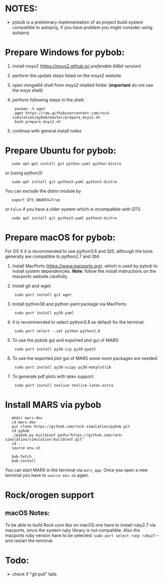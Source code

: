 # NOTES:

  - pybob is a preliminary implementation of an project build system compatible
     to autoproj, if you have problem you might consider using autoproj

# Prepare Windows for pybob:

  1. install msys2 (https://msys2.github.io/ *preferable 64bit version*)
  2. perform the update steps listed on the msys2 website
  3. open mingw64 shell from msys2 intalled folder
     (**important** do not use the msys shell)
  4. perform following steps in the shell:

          pacman -S wget
          wget https://raw.githubusercontent.com/rock-simulation/pybob/master/prepare_msys2.sh
          bash prepare_msys2.sh

  5. continue with general install notes

# Prepare Ubuntu for pybob:

       sudo apt-get install git python-yaml python-distro
  or (using python3)

       sudo apt install git python3-yaml python3-distro

You can exclude the distro module by

       export QT5_UBUNTU=True
or `False` if you have a older system which is incompatible with QT5.

       sudo apt install git python3-yaml python3-distro

# Prepare macOS for pybob:

  For OS X it is recommended to use python3.6 and Qt5, although the tools generally are compatible to python2.7 and Qt4.
  
  1. Install MacPorts (https://www.macports.org), which is used by pybob to install system dependencies.
     **Note**: follow the install instructions on the macports website carefully.
  2. Install git and wget:
  
          sudo port install git wget
    
  3. Install python38 and python yaml package via MacPorts:
  
          sudo port install py38-yaml
  
  4. It is recommended to select python3.8 as default for the terminal:
  
          sudo port select --set python python3.8
  
  5. To use the pybob gui and exported plot gui of MARS:
  
          sudo port install py38-sip py38-pyqt5
  
  6. To use the exported plot gui of MARS some more packages are needed:
  
          sudo port install py38-scipy py38-matplotlib
  
  7. To generate pdf plots with latex support:
  
          sudo port install texlive texlive-latex-extra

# Install MARS via pybob

       mkdir mars-dev
       cd mars-dev
       git clone https://github.com/rock-simulation/pybob.git
       cd pybob
       ./pybob.py buildconf path="https://github.com/rock-simulation/simulation-buildconf.git"
       cd ..
       source env.sh

       bob-fetch
       bob-install

  You can start MARS in the terminal via `mars_app`.
  Once you open a new terminal you have to `source env.sh` again.

# Rock/orogen support

## macOS Notes:

To be able to build Rock core libs on macOS one have to install ruby2.7 via macports, since the system ruby library is not compatible. Also the macports ruby version have to be selected: `sudo port select ruby ruby27` – and restart the terminal.

# Todo:
  - check if "git pull" fails
